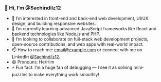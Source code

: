 ### 👋 Hi, I’m @Sachindilz12

- 👀 I’m interested in front-end and back-end web development, UI/UX design, and building responsive websites.
- 🌱 I’m currently learning advanced JavaScript frameworks like React and backend technologies like Node.js and PHP.
- 💞️ I’m looking to collaborate on full-stack web development projects, open-source contributions, and web apps with real-world impact.
- 📫 How to reach me: [email@example.com](mailto:email@example.com) or connect with me on LinkedIn [@Sachindilz12](https://www.linkedin.com/in/sachindilz12).
- 😄 Pronouns: He/Him
- ⚡ Fun fact: I’m a huge fan of debugging — I see it as solving mini-puzzles to make everything work smoothly!


<!---
Sachindilz12/Sachindilz12 is a ✨ special ✨ repository because its `README.md` (this file) appears on your GitHub profile.
You can click the Preview link to take a look at your changes.
--->
